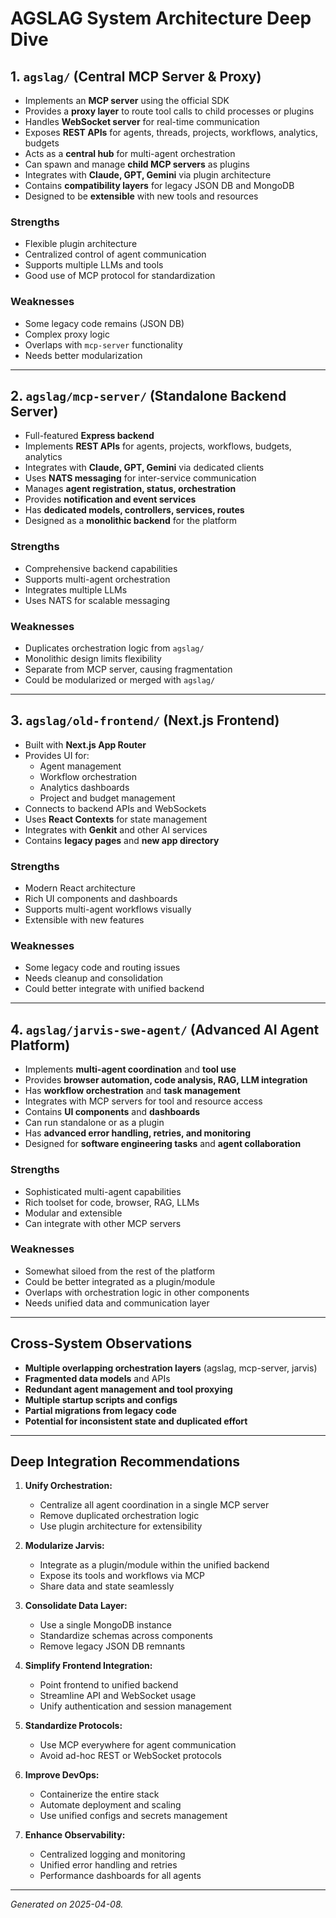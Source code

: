 # AGSLAG System Architecture Deep Dive

## 1. `agslag/` (Central MCP Server & Proxy)

- Implements an **MCP server** using the official SDK
- Provides a **proxy layer** to route tool calls to child processes or plugins
- Handles **WebSocket server** for real-time communication
- Exposes **REST APIs** for agents, threads, projects, workflows, analytics, budgets
- Acts as a **central hub** for multi-agent orchestration
- Can spawn and manage **child MCP servers** as plugins
- Integrates with **Claude, GPT, Gemini** via plugin architecture
- Contains **compatibility layers** for legacy JSON DB and MongoDB
- Designed to be **extensible** with new tools and resources

### Strengths
- Flexible plugin architecture
- Centralized control of agent communication
- Supports multiple LLMs and tools
- Good use of MCP protocol for standardization

### Weaknesses
- Some legacy code remains (JSON DB)
- Complex proxy logic
- Overlaps with `mcp-server` functionality
- Needs better modularization

---

## 2. `agslag/mcp-server/` (Standalone Backend Server)

- Full-featured **Express backend**
- Implements **REST APIs** for agents, projects, workflows, budgets, analytics
- Integrates with **Claude, GPT, Gemini** via dedicated clients
- Uses **NATS messaging** for inter-service communication
- Manages **agent registration, status, orchestration**
- Provides **notification and event services**
- Has **dedicated models, controllers, services, routes**
- Designed as a **monolithic backend** for the platform

### Strengths
- Comprehensive backend capabilities
- Supports multi-agent orchestration
- Integrates multiple LLMs
- Uses NATS for scalable messaging

### Weaknesses
- Duplicates orchestration logic from `agslag/`
- Monolithic design limits flexibility
- Separate from MCP server, causing fragmentation
- Could be modularized or merged with `agslag/`

---

## 3. `agslag/old-frontend/` (Next.js Frontend)

- Built with **Next.js App Router**
- Provides UI for:
  - Agent management
  - Workflow orchestration
  - Analytics dashboards
  - Project and budget management
- Connects to backend APIs and WebSockets
- Uses **React Contexts** for state management
- Integrates with **Genkit** and other AI services
- Contains **legacy pages** and **new app directory**

### Strengths
- Modern React architecture
- Rich UI components and dashboards
- Supports multi-agent workflows visually
- Extensible with new features

### Weaknesses
- Some legacy code and routing issues
- Needs cleanup and consolidation
- Could better integrate with unified backend

---

## 4. `agslag/jarvis-swe-agent/` (Advanced AI Agent Platform)

- Implements **multi-agent coordination** and **tool use**
- Provides **browser automation, code analysis, RAG, LLM integration**
- Has **workflow orchestration** and **task management**
- Integrates with MCP servers for tool and resource access
- Contains **UI components** and **dashboards**
- Can run standalone or as a plugin
- Has **advanced error handling, retries, and monitoring**
- Designed for **software engineering tasks** and **agent collaboration**

### Strengths
- Sophisticated multi-agent capabilities
- Rich toolset for code, browser, RAG, LLMs
- Modular and extensible
- Can integrate with other MCP servers

### Weaknesses
- Somewhat siloed from the rest of the platform
- Could be better integrated as a plugin/module
- Overlaps with orchestration logic in other components
- Needs unified data and communication layer

---

## Cross-System Observations

- **Multiple overlapping orchestration layers** (agslag, mcp-server, jarvis)
- **Fragmented data models** and APIs
- **Redundant agent management and tool proxying**
- **Multiple startup scripts and configs**
- **Partial migrations from legacy code**
- **Potential for inconsistent state and duplicated effort**

---

## Deep Integration Recommendations

1. **Unify Orchestration:**
   - Centralize all agent coordination in a single MCP server
   - Remove duplicated orchestration logic
   - Use plugin architecture for extensibility

2. **Modularize Jarvis:**
   - Integrate as a plugin/module within the unified backend
   - Expose its tools and workflows via MCP
   - Share data and state seamlessly

3. **Consolidate Data Layer:**
   - Use a single MongoDB instance
   - Standardize schemas across components
   - Remove legacy JSON DB remnants

4. **Simplify Frontend Integration:**
   - Point frontend to unified backend
   - Streamline API and WebSocket usage
   - Unify authentication and session management

5. **Standardize Protocols:**
   - Use MCP everywhere for agent communication
   - Avoid ad-hoc REST or WebSocket protocols

6. **Improve DevOps:**
   - Containerize the entire stack
   - Automate deployment and scaling
   - Use unified configs and secrets management

7. **Enhance Observability:**
   - Centralized logging and monitoring
   - Unified error handling and retries
   - Performance dashboards for all agents

---

*Generated on 2025-04-08.*
